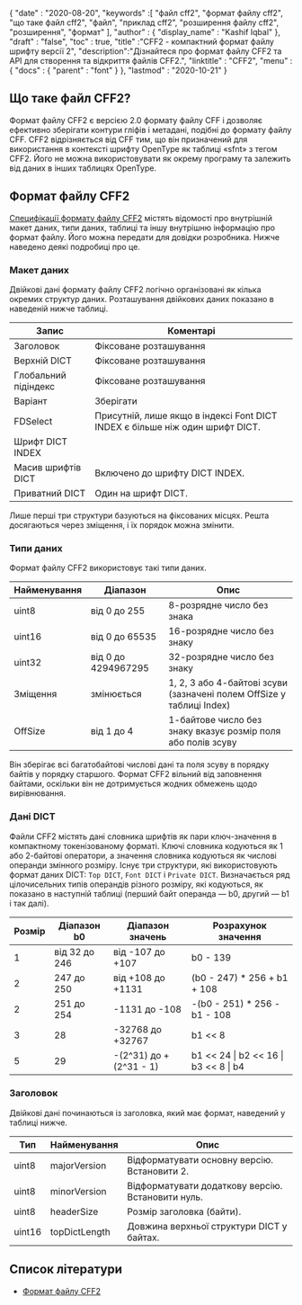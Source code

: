 {
  "date" : "2020-08-20",
  "keywords" :[ "файл cff2", "формат файлу cff2", "що таке файл cff2", "файл", "приклад cff2", "розширення файлу cff2", "розширення", "формат" ],
  "author" : {
    "display_name" : "Kashif Iqbal"
},
  "draft" : "false",
  "toc" : true,
  "title" :"CFF2 - компактний формат файлу шрифту версії 2",
  "description":"Дізнайтеся про формат файлу CFF2 та API для створення та відкриття файлів CFF2.",
  "linktitle" : "CFF2",
  "menu" : {
    "docs" : {
      "parent" : "font"
}
},
  "lastmod" : "2020-10-21"
}

## Що таке файл CFF2?

Формат файлу CFF2 є версією 2.0 формату файлу CFF і дозволяє ефективно зберігати контури гліфів і метадані, подібні до формату файлу CFF. CFF2 відрізняється від CFF тим, що він призначений для використання в контексті шрифту OpenType як таблиці «sfnt» з тегом CFF2. Його не можна використовувати як окрему програму та залежить від даних в інших таблицях OpenType.

## Формат файлу CFF2

[Специфікації формату файлу CFF2](https://learn.microsoft.com/en-us/typography/opentype/spec/cff2) містять відомості про внутрішній макет даних, типи даних, таблиці та іншу внутрішню інформацію про формат файлу. Його можна передати для довідки розробника. Нижче наведено деякі подробиці про це.

### Макет даних

Двійкові дані формату файлу CFF2 логічно організовані як кілька окремих структур даних. Розташування двійкових даних показано в наведеній нижче таблиці.

|Запис |Коментарі|
---|---|
|Заголовок |Фіксоване розташування|
|Верхній DICT| Фіксоване розташування|
|Глобальний підіндекс| Фіксоване розташування|
|Варіант |Зберігати|
|FDSelect |Присутній, лише якщо в індексі Font DICT INDEX є більше ніж один шрифт DICT.|
|Шрифт DICT INDEX ||
|Масив шрифтів DICT| Включено до шрифту DICT INDEX.|
|Приватний DICT| Один на шрифт DICT.|

Лише перші три структури базуються на фіксованих місцях. Решта досягаються через зміщення, і їх порядок можна змінити.

### Типи даних

Формат файлу CFF2 використовує такі типи даних.

|Найменування |Діапазон |Опис|
---|---|---|
|uint8 |від 0 до 255 |8-розрядне число без знака|
|uint16 |від 0 до 65535| 16-розрядне число без знаку|
|uint32 |від 0 до 4294967295| 32-розрядне число без знаку|
|Зміщення |змінюється| 1, 2, 3 або 4-байтові зсуви (зазначені полем OffSize у таблиці Index)|
|OffSize |від 1 до 4| 1-байтове число без знаку вказує розмір поля або полів зсуву|

Він зберігає всі багатобайтові числові дані та поля зсуву в порядку байтів у порядку старшого. Формат CFF2 вільний від заповнення байтами, оскільки він не дотримується жодних обмежень щодо вирівнювання.

### Дані DICT

Файли CFF2 містять дані словника шрифтів як пари ключ-значення в компактному токенізованому форматі. Ключі словника кодуються як 1 або 2-байтові оператори, а значення словника кодуються як числові операнди змінного розміру. Існує три структури, які використовують формат даних DICT: `Top DICT`, `Font DICT` і `Private DICT`. Визначається ряд цілочисельних типів операндів різного розміру, які кодуються, як показано в наступній таблиці (перший байт операнда — b0, другий — b1 і так далі).

|Розмір |Діапазон b0 |Діапазон значень |Розрахунок значення|
---|---|---|---|
|1 |від 32 до 246| від -107 до +107 |b0 - 139|
|2 |247 до 250| від +108 до +1131 |(b0 - 247) * 256 + b1 + 108|
|2 |251 до 254| -1131 до -108| -(b0 - 251) * 256 - b1 - 108|
|3 |28| -32768 до +32767| b1 << 8 | b2|
|5 |29| -(2^31) до +(2^31 - 1)| b1 << 24 \| b2 << 16 \| b3 << 8 \| b4|

### Заголовок

Двійкові дані починаються із заголовка, який має формат, наведений у таблиці нижче.

|Тип |Найменування |Опис|
---|---|---|
|uint8| majorVersion| Відформатувати основну версію. Встановити 2.|
|uint8| minorVersion| Відформатувати додаткову версію. Встановити нуль.|
|uint8| headerSize| Розмір заголовка (байти).|
|uint16| topDictLength| Довжина верхньої структури DICT у байтах.|

## Список літератури

* [Формат файлу CFF2](https://learn.microsoft.com/en-us/typography/opentype/spec/cff2)

